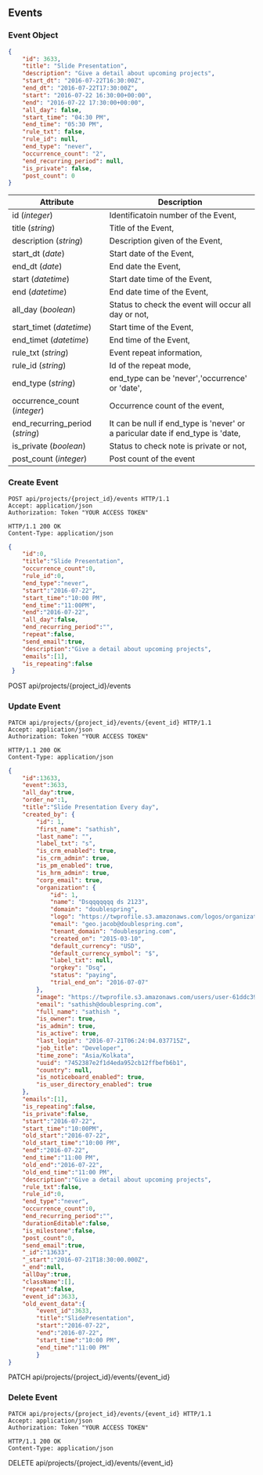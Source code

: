 ## Events

### Event Object

```json 
{
    "id": 3633,
    "title": "Slide Presentation",
    "description": "Give a detail about upcoming projects",
    "start_dt": "2016-07-22T16:30:00Z",
    "end_dt": "2016-07-22T17:30:00Z",
    "start": "2016-07-22 16:30:00+00:00",
    "end": "2016-07-22 17:30:00+00:00",
    "all_day": false,
    "start_time": "04:30 PM",
    "end_time": "05:30 PM",
    "rule_txt": false,
    "rule_id": null,
    "end_type": "never",
    "occurrence_count": "2",
    "end_recurring_period": null,
    "is_private": false,
    "post_count": 0
}
```

Attribute | Description
----------| -----------
id (*integer*) | Identificatoin number of the Event,
title (*string*) | Title of the Event,
description (*string*) | Description given of the Event,
start_dt (*date*) | Start date of the Event,
end_dt (*date*) | End date the Event,
start (*datetime*) | Start date time of the Event,
end (*datetime*) | End date time of the Event,
all_day (*boolean*) | Status to check the event will occur all day or not,
start_timet (*datetime*) | Start time of the Event,
end_timet (*datetime*) | End time of the Event,
rule_txt (*string*) | Event repeat information,
rule_id (*string*) | Id of the repeat mode,
end_type (*string*) | end_type can be 'never','occurrence' or 'date',
occurrence_count (*integer*) | Occurrence count of the event,
end_recurring_period (*string*) |It can be null if end_type is 'never' or a paricular date if end_type is 'date,
is_private (*boolean*) | Status to check note is private or not,
post_count (*integer*) | Post count of the event

### Create Event

```http
POST api/projects/{project_id}/events HTTP/1.1
Accept: application/json
Authorization: Token "YOUR ACCESS TOKEN"

HTTP/1.1 200 OK
Content-Type: application/json
```

```json
{
 	"id":0,
 	"title":"Slide Presentation",
 	"occurrence_count":0,
 	"rule_id":0,
 	"end_type":"never",
 	"start":"2016-07-22",
 	"start_time":"10:00 PM",
 	"end_time":"11:00PM",
 	"end":"2016-07-22",
 	"all_day":false,
 	"end_recurring_period":"",
 	"repeat":false,
 	"send_email":true,
 	"description":"Give a detail about upcoming projects",
 	"emails":[1],
 	"is_repeating":false
 }
 ```

<aside>POST api/projects/{project_id}/events</aside>

### Update Event

```http
PATCH api/projects/{project_id}/events/{event_id} HTTP/1.1
Accept: application/json
Authorization: Token "YOUR ACCESS TOKEN"

HTTP/1.1 200 OK
Content-Type: application/json
```

```json
{
 	"id":13633,
 	"event":3633,
 	"all_day":true,
 	"order_no":1,
 	"title":"Slide Presentation Every day",
 	"created_by": {
        "id": 1,
        "first_name": "sathish",
        "last_name": "",
        "label_txt": "s",
        "is_crm_enabled": true,
        "is_crm_admin": true,
        "is_pm_enabled": true,
        "is_hrm_admin": true,
        "corp_email": true,
        "organization": {
            "id": 1,
            "name": "Dsqqqqqqq ds 2123",
            "domain": "doublespring",
            "logo": "https://twprofile.s3.amazonaws.com/logos/organization-1ae4b5e4-457f-4b0a-aad6-370b542fe1ce-image.jpeg",
            "email": "geo.jacob@doublespring.com",
            "tenant_domain": "doublespring.com",
            "created_on": "2015-03-10",
            "default_currency": "USD",
            "default_currency_symbol": "$",
            "label_txt": null,
            "orgkey": "Dsq",
            "status": "paying",
            "trial_end_on": "2016-07-07"
        },
        "image": "https://twprofile.s3.amazonaws.com/users/user-61ddc395-8145-493c-a72f-df70ac205783-image.jpg",
        "email": "sathish@doublespring.com",
        "full_name": "sathish ",
        "is_owner": true,
        "is_admin": true,
        "is_active": true,
        "last_login": "2016-07-21T06:24:04.037715Z",
        "job_title": "Developer",
        "time_zone": "Asia/Kolkata",
        "uuid": "7452387e2f1d4eda952cb12ffbefb6b1",
        "country": null,
        "is_noticeboard_enabled": true,
        "is_user_directory_enabled": true
    },
	"emails":[1],
	"is_repeating":false,
	"is_private":false,
	"start":"2016-07-22",
	"start_time":"10:00PM",
	"old_start":"2016-07-22",
	"old_start_time":"10:00 PM",
	"end":"2016-07-22",
	"end_time":"11:00 PM",
	"old_end":"2016-07-22",
	"old_end_time":"11:00 PM",
	"description":"Give a detail about upcoming projects",
	"rule_txt":false,
	"rule_id":0,
	"end_type":"never",
	"occurrence_count":0,
	"end_recurring_period":"",
	"durationEditable":false,
	"is_milestone":false,
	"post_count":0,
	"send_email":true,
	"_id":"13633",
	"_start":"2016-07-21T18:30:00.000Z",
	"_end":null,
	"allDay":true,
	"className":[],
	"repeat":false,
	"event_id":3633,
	"old_event_data":{
		"event_id":3633,
		"title":"SlidePresentation",
		"start":"2016-07-22",
		"end":"2016-07-22",
		"start_time":"10:00 PM",
		"end_time":"11:00 PM"
		}
}
```
<aside>PATCH api/projects/{project_id}/events/{event_id}</aside>

### Delete Event

```http
PATCH api/projects/{project_id}/events/{event_id} HTTP/1.1
Accept: application/json
Authorization: Token "YOUR ACCESS TOKEN"

HTTP/1.1 200 OK
Content-Type: application/json
```


<aside>DELETE api/projects/{project_id}/events/{event_id}</aside>

